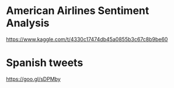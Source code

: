 # American Airlines Sentiment Analysis

https://www.kaggle.com/t/4330c17474db45a0855b3c67c8b9be60

# Spanish tweets
https://goo.gl/sDPMby
